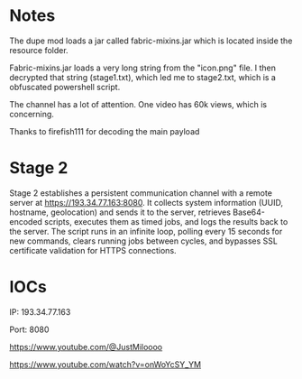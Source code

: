 # Notes

The dupe mod loads a jar called fabric-mixins.jar which is located inside the resource folder.

Fabric-mixins.jar loads a very long string from the "icon.png" file. I then decrypted that string (stage1.txt), which led me to stage2.txt, which is a obfuscated powershell script.

The channel has a lot of attention. One video has 60k views, which is concerning.

Thanks to firefish111 for decoding the main payload

# Stage 2

Stage 2 establishes a persistent communication channel with a remote server at https://193.34.77.163:8080. It collects system information (UUID, hostname, geolocation) and sends it to the server, retrieves Base64-encoded scripts, executes them as timed jobs, and logs the results back to the server. The script runs in an infinite loop, polling every 15 seconds for new commands, clears running jobs between cycles, and bypasses SSL certificate validation for HTTPS connections.


# IOCs

IP: 193.34.77.163

Port: 8080

https://www.youtube.com/@JustMiloooo

https://www.youtube.com/watch?v=onWoYcSY_YM
